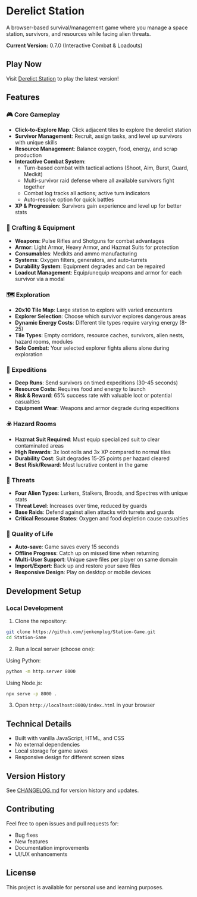 ﻿# Derelict Station

A browser-based survival/management game where you manage a space station, survivors, and resources while facing alien threats.

**Current Version:** 0.7.0 (Interactive Combat & Loadouts)

##  Play Now

Visit [Derelict Station](https://derelictstation.netlify.app/) to play the latest version!

##  Features

### 🎮 Core Gameplay
- **Click-to-Explore Map**: Click adjacent tiles to explore the derelict station
- **Survivor Management**: Recruit, assign tasks, and level up survivors with unique skills
- **Resource Management**: Balance oxygen, food, energy, and scrap production
- **Interactive Combat System**: 
  - Turn-based combat with tactical actions (Shoot, Aim, Burst, Guard, Medkit)
  - Multi-survivor raid defense where all available survivors fight together
  - Combat log tracks all actions; active turn indicators
  - Auto-resolve option for quick battles
- **XP & Progression**: Survivors gain experience and level up for better stats

### 🔧 Crafting & Equipment
- **Weapons**: Pulse Rifles and Shotguns for combat advantages
- **Armor**: Light Armor, Heavy Armor, and Hazmat Suits for protection
- **Consumables**: Medkits and ammo manufacturing
- **Systems**: Oxygen filters, generators, and auto-turrets
- **Durability System**: Equipment degrades and can be repaired
- **Loadout Management**: Equip/unequip weapons and armor for each survivor via a modal

### 🗺️ Exploration
- **20x10 Tile Map**: Large station to explore with varied encounters
- **Explorer Selection**: Choose which survivor explores dangerous areas
- **Dynamic Energy Costs**: Different tile types require varying energy (8-25)
- **Tile Types**: Empty corridors, resource caches, survivors, alien nests, hazard rooms, modules
- **Solo Combat**: Your selected explorer fights aliens alone during exploration

### 🚀 Expeditions
- **Deep Runs**: Send survivors on timed expeditions (30-45 seconds)
- **Resource Costs**: Requires food and energy to launch
- **Risk & Reward**: 65% success rate with valuable loot or potential casualties
- **Equipment Wear**: Weapons and armor degrade during expeditions

### ☣️ Hazard Rooms
- **Hazmat Suit Required**: Must equip specialized suit to clear contaminated areas
- **High Rewards**: 3x loot rolls and 3x XP compared to normal tiles
- **Durability Cost**: Suit degrades 15-25 points per hazard cleared
- **Best Risk/Reward**: Most lucrative content in the game

### 👾 Threats
- **Four Alien Types**: Lurkers, Stalkers, Broods, and Spectres with unique stats
- **Threat Level**: Increases over time, reduced by guards
- **Base Raids**: Defend against alien attacks with turrets and guards
- **Critical Resource States**: Oxygen and food depletion cause casualties

### 💾 Quality of Life
- **Auto-save**: Game saves every 15 seconds
- **Offline Progress**: Catch up on missed time when returning
- **Multi-User Support**: Unique save files per player on same domain
- **Import/Export**: Back up and restore your save files
- **Responsive Design**: Play on desktop or mobile devices

##  Development Setup

### Local Development

1. Clone the repository:
```bash
git clone https://github.com/jenkemplug/Station-Game.git
cd Station-Game
```

2. Run a local server (choose one):

Using Python:
```bash
python -m http.server 8000
```

Using Node.js:
```bash
npx serve -p 8000 .
```

3. Open `http://localhost:8000/index.html` in your browser

##  Technical Details

- Built with vanilla JavaScript, HTML, and CSS
- No external dependencies
- Local storage for game saves
- Responsive design for different screen sizes

##  Version History

See [CHANGELOG.md](CHANGELOG.md) for version history and updates.

##  Contributing

Feel free to open issues and pull requests for:
- Bug fixes
- New features
- Documentation improvements
- UI/UX enhancements

##  License

This project is available for personal use and learning purposes.